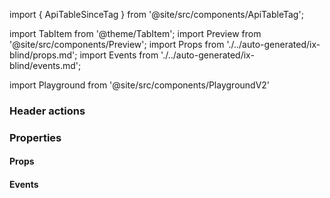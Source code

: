 import { ApiTableSinceTag } from '@site/src/components/ApiTableTag';

import TabItem from '@theme/TabItem';
import Preview from '@site/src/components/Preview';
import Props from './../auto-generated/ix-blind/props.md';
import Events from './../auto-generated/ix-blind/events.md';

import Playground from '@site/src/components/PlaygroundV2'

<Playground
name="blind"
height="16rem"
examplesByName>
</Playground>

### Header actions

<ApiTableSinceTag message="1.5.0" />

<Playground
name="blind-header-actions"
height="16rem"
examplesByName>
</Playground>

<ApiTableSinceTag message="2.0.0" />

<Playground
name="blind-variants"
height="16rem"
examplesByName>
</Playground>

### Properties

#### Props

<Props />

#### Events

<Events />

